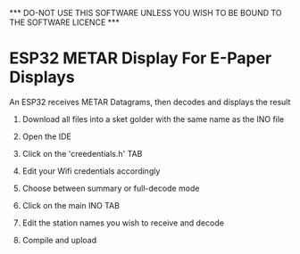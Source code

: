 *** DO-NOT USE THIS SOFTWARE UNLESS YOU WISH TO BE BOUND TO THE SOFTWARE LICENCE ***

# ESP32 METAR Display For E-Paper Displays
An ESP32 receives METAR Datagrams, then decodes and displays the result

1. Download all files into a sket golder with the same name as the INO file

2. Open the IDE

3. Click on the 'creedentials.h' TAB

4. Edit your Wifi credentials accordingly

5. Choose between summary or full-decode mode

6. Click on the main INO TAB

7. Edit the station names you wish to receive and decode

8. Compile and upload
